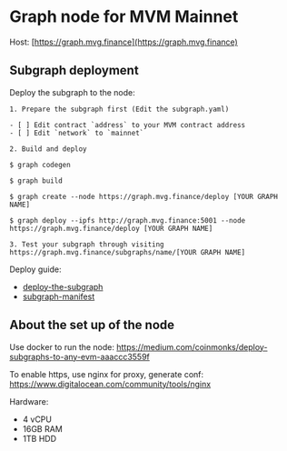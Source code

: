 # Graph node for MVM Mainnet

Host: [https://graph.mvg.finance](https://graph.mvg.finance)


## Subgraph deployment

Deploy the subgraph to the node:
```
1. Prepare the subgraph first (Edit the subgraph.yaml)

- [ ] Edit contract `address` to your MVM contract address
- [ ] Edit `network` to `mainnet`

2. Build and deploy

$ graph codegen

$ graph build

$ graph create --node https://graph.mvg.finance/deploy [YOUR GRAPH NAME]

$ graph deploy --ipfs http://graph.mvg.finance:5001 --node https://graph.mvg.finance/deploy [YOUR GRAPH NAME]

3. Test your subgraph through visiting https://graph.mvg.finance/subgraphs/name/[YOUR GRAPH NAME]
```

Deploy guide:
- [deploy-the-subgraph](https://github.com/graphprotocol/graph-node/blob/master/docs/getting-started.md#24-deploy-the-subgraph)
- [subgraph-manifest](https://github.com/graphprotocol/graph-node/blob/master/docs/subgraph-manifest.md)

## About the set up of the node
Use docker to run the node: https://medium.com/coinmonks/deploy-subgraphs-to-any-evm-aaaccc3559f

To enable https, use nginx for proxy, generate conf: https://www.digitalocean.com/community/tools/nginx

Hardware: 
- 4 vCPU
- 16GB RAM
- 1TB HDD

